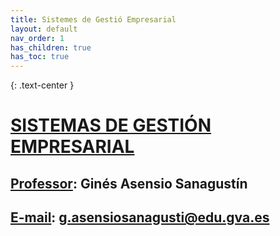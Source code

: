 ```yaml
---
title: Sistemes de Gestió Empresarial
layout: default
nav_order: 1
has_children: true
has_toc: true
---
```


{: .text-center }
# **<u>SISTEMAS DE GESTIÓN EMPRESARIAL</u>**

## **<u>Professor</u>**: Ginés Asensio Sanagustín

## **<u>E-mail</u>**: g.asensiosanagusti@edu.gva.es
